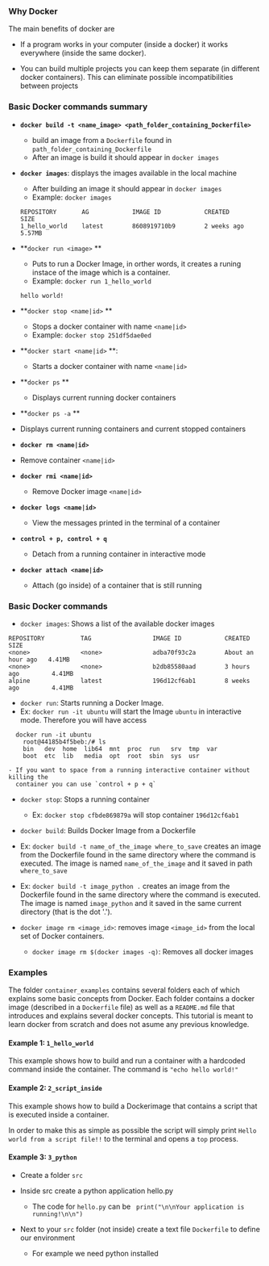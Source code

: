 ### Why Docker

The main benefits of docker are

- If a program works in your computer (inside a docker) it works everywhere (inside the same docker).

- You can build multiple projects you can keep them separate (in different docker containers). 
  This can eliminate possible incompatibilities between projects
  
  

### Basic Docker commands summary

- **`docker build -t <name_image> <path_folder_containing_Dockerfile>`**

  - build an image from a  `Dockerfile` found in `path_folder_containing_Dockerfile`
  - After an image is build it should appear in `docker images`

- **`docker images`**: displays the images available in the local machine

  - After building an image it should appear in `docker images`
  - Example: `docker images`

  ```
  REPOSITORY       AG            IMAGE ID            CREATED             SIZE
  1_hello_world    latest        8608919710b9        2 weeks ago         5.57MB
  ```

- **`docker run <image>`   **

  -  Puts to run a Docker Image, in orther words, it creates a runing instace of the image which is a container.
    - Example: `docker run 1_hello_world`

  ```
  hello world!	
  ```

- **`docker stop <name|id>`  **

  - Stops a docker container with name  `<name|id>`
  - Example: ```docker stop 251df5dae0ed```

- **`docker start <name|id>` **: 

  - Starts a docker container with name `<name|id>`

- **`docker ps` **

  - Displays current running docker containers

- **`docker ps -a` **
- Displays current running containers and current stopped containers
- **`docker rm <name|id>`**    
- Remove container `<name|id>`
- **`docker rmi <name|id>`**
  - Remove Docker image `<name|id>`


- **`docker logs <name|id>`**
  - View the messages printed in the terminal of a container

- **`control + p, control + q`** 
  - Detach from a running container in interactive mode
- **`docker attach <name|id>`**
  - Attach (go inside) of a container that is still running



### Basic Docker commands

- `docker images`: Shows a list of the available docker images

```
REPOSITORY          TAG                 IMAGE ID            CREATED             SIZE
<none>              <none>              adba70f93c2a        About an hour ago   4.41MB
<none>              <none>              b2db85580aad        3 hours ago         4.41MB
alpine              latest              196d12cf6ab1        8 weeks ago         4.41MB
```


- `docker run`: Starts running a Docker Image.
- Ex: `docker run -it ubuntu` will start the Image `ubuntu` in interactive mode. Therefore you will have access

```
  docker run -it ubuntu
	root@44185b4f5beb:/# ls
	bin   dev  home  lib64  mnt  proc  run   srv  tmp  var
	boot  etc  lib   media  opt  root  sbin  sys  usr
```

    - If you want to space from a running interactive container without killing the
      container you can use `control + p + q`


- `docker stop`: Stops a running container 

    - Ex: `docker stop cfbde869879a` will stop container  `196d12cf6ab1`


- `docker build`: Builds  Docker Image from a Dockerfile
- Ex: `docker build -t name_of_the_image where_to_save` creates an image from
          the Dockerfile found in the same directory where the command is executed. The image is named `name_of_the_image` and it saved in path `where_to_save`
    
- Ex: `docker build -t image_python .` creates an image from the Dockerfile found
          in the same directory where the command is executed. The image is named 
          `image_python` and it saved in the same current directory (that is the dot '.').

- `docker image rm <image_id>`: removes image `<image_id>` from the local set of Docker containers.
	- `docker image rm $(docker images -q)`: Removes all docker images 

### Examples

The folder `container_examples` contains several folders each of which explains some basic concepts from Docker. Each folder contains a docker image (described in a `Dockerfile` file) as well as a `README.md` file that introduces and explains several docker concepts. This tutorial is meant to learn docker from scratch and does not asume any previous knowledge.


#### Example 1: `1_hello_world`

This example shows how to build and run a container with a hardcoded command inside the container.
The command is `"echo hello world!"`


#### Example 2: `2_script_inside`

This example shows how to build a Dockerimage that contains  a script that is executed inside a container.

In order to make this as simple as possible the script will simply print  ```Hello world from a script file!!```  to the terminal and opens a `top` process.

#### Example 3: `3_python`


- Create a folder `src`

- Inside src create a python application hello.py
   - The code for `hello.py` can be  ``` print("\n\nYour application is running!\n\n")```

- Next to your `src` folder (not inside) create a text file `Dockerfile` to define our environment
   - For example we need python installed

